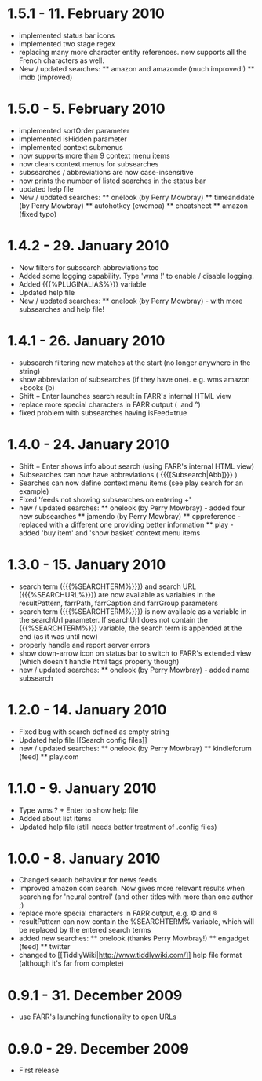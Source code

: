 # 1.5.1 - 11. February 2010

* implemented status bar icons
* implemented two stage regex
* replacing many more character entity references. now supports all the French characters as well.
* New / updated searches:
** amazon and amazonde (much improved!)
** imdb (improved)

# 1.5.0 - 5. February 2010

* implemented sortOrder parameter
* implemented isHidden parameter
* implemented context submenus
* now supports more than 9 context menu items
* now clears context menus for subsearches
* subsearches / abbreviations are now case-insensitive
* now prints the number of listed searches in the status bar
* updated help file
* New / updated searches:
** onelook (by Perry Mowbray)
** timeanddate (by Perry Mowbray)
** autohotkey (ewemoa)
** cheatsheet
** amazon (fixed typo)

# 1.4.2 - 29. January 2010

* Now filters for subsearch abbreviations too
* Added some logging capability. Type 'wms !' to enable / disable logging.
* Added {{{%PLUGINALIAS%}}} variable
* Updated help file
* New / updated searches:
** onelook (by Perry Mowbray) - with more subsearches and help file!

# 1.4.1 - 26. January 2010

* subsearch filtering now matches at the start (no longer anywhere in the string)
* show abbreviation of subsearches (if they have one). e.g. wms amazon +books (b)
* Shift + Enter launches search result in FARR's internal HTML view
* replace more special characters in FARR output (&nbsp; and &deg;)
* fixed problem with subsearches having isFeed=true

# 1.4.0 - 24. January 2010

* Shift + Enter shows info about search (using FARR's internal HTML view)
* Subsearches can now have abbreviations ( {{{[Subsearch|Abb]}}} )
* Searches can now define context menu items (see play search for an example)
* Fixed 'feeds not showing subsearches on entering +'
* new / updated searches:
** onelook (by Perry Mowbray) - added four new subsearches
** jamendo (by Perry Mowbray)
** cppreference - replaced with a different one providing better information
** play - added 'buy item' and 'show basket' context menu items 

# 1.3.0 - 15. January 2010

* search term ({{{%SEARCHTERM%}}}) and search URL ({{{%SEARCHURL%}}}) are now available as variables in the resultPattern, farrPath, farrCaption and farrGroup parameters
* search term ({{{%SEARCHTERM%}}}) is now available as a variable in the searchUrl parameter. If searchUrl does not contain the {{{%SEARCHTERM%}}} variable, the search term is appended at the end (as it was until now)
* properly handle and report server errors
* show down-arrow icon on status bar to switch to FARR's extended view (which doesn't handle html tags properly though)
* new / updated searches:
** onelook (by Perry Mowbray) - added name subsearch

# 1.2.0 - 14. January 2010

* Fixed bug with search   defined as empty string
* Updated help file [[Search config files]]
* new / updated searches:
** onelook (by Perry Mowbray)
** kindleforum (feed)
** play.com

# 1.1.0 - 9. January 2010

* Type wms ? + Enter to show help file
* Added about list items
* Updated help file (still needs better treatment of .config files)

# 1.0.0 - 8. January 2010

* Changed search behaviour for news feeds
* Improved amazon.com search. Now gives more relevant results when searching for 'neural control' (and other titles with more than one author ;)
* replace more special characters in FARR output, e.g. © and ®
* resultPattern can now contain the %SEARCHTERM% variable, which will be replaced by the entered search terms
* added new searches:
** onelook (thanks Perry Mowbray!)
** engadget (feed)
** twitter
* changed to [[TiddlyWiki|http://www.tiddlywiki.com/]] help file format (although it's far from complete)

# 0.9.1 - 31. December 2009

* use FARR's launching functionality to open URLs

# 0.9.0 - 29. December 2009

* First release

